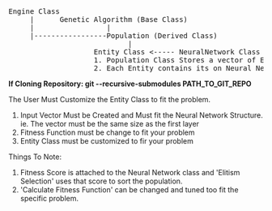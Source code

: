 <pre>
Engine Class
	 |		Genetic Algorithm (Base Class)
	 |				   |
	 |-----------------Population (Derived Class)
							|					
					Entity Class <----- NeuralNetwork Class
					1. Population Class Stores a vector of Entity
					2. Each Entity contains its on Neural Network
</pre>

**If Cloning Repository: git --recursive-submodules PATH_TO_GIT_REPO**

The User Must Customize the Entity Class to fit the problem.

1. Input Vector Must be Created and Must fit the Neural Network Structure.
	ie. The vector must be the same size as the first layer
2. Fitness Function must be change to fit your problem
3. Entity Class must be customized to fir your problem

Things To Note:

1. Fitness Score is attached to the Neural Network class and 'Elitism Selection' uses that score to sort the population.
2. 'Calculate Fitness Function' can be changed and tuned too fit the specific problem.
